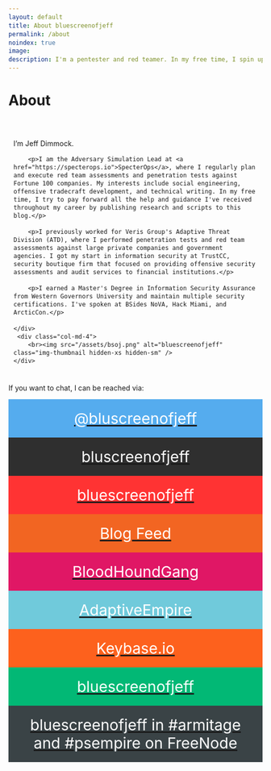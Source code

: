 ```yaml
---
layout: default
title: About bluescreenofjeff
permalink: /about
noindex: true
image:
description: I'm a pentester and red teamer. In my free time, I spin up scripts, posts, and tradecraft to help pay forward all the help and guidance I've received. Hit me up on...
---
```


<div class="text-center">
	<h1>About</h1>
	<br/>
</div>

<div class="container-fluid">
<div class="row">
	<div class="col-sm-12 col-md-8" style="padding:10px;">
		<p>I’m Jeff Dimmock.</p>
		 
		<p>I am the Adversary Simulation Lead at <a href="https://specterops.io">SpecterOps</a>, where I regularly plan and execute red team assessments and penetration tests against Fortune 100 companies. My interests include social engineering, offensive tradecraft development, and technical writing. In my free time, I try to pay forward all the help and guidance I've received throughout my career by publishing research and scripts to this blog.</p>
		 
		<p>I previously worked for Veris Group's Adaptive Threat Division (ATD), where I performed penetration tests and red team assessments against large private companies and government agencies. I got my start in information security at TrustCC, security boutique firm that focused on providing offensive security assessments and audit services to financial institutions.</p>
		 
		<p>I earned a Master's Degree in Information Security Assurance from Western Governors University and maintain multiple security certifications. I've spoken at BSides NoVA, Hack Miami, and ArcticCon.</p>

	</div>
	 <div class="col-md-4">
		<br><img src="/assets/bsoj.png" alt="bluescreenofjeff" class="img-thumbnail hidden-xs hidden-sm" />
	</div>

</div></div>


<p>If you want to chat, I can be reached via:

<style>
.fa {
    padding: 20px;
    font-size: 30px;
/*    width: 50px;*/
    text-align: center;
    text-decoration: none;
}

.fa:hover {
    opacity: 0.7;
    color: white;
    text-decoration: none;
}

/* Twitter */
.fa-twitter {
    background: #55ACEE;
    color: white;
}

/* GitHub */
.fa-github {
    background: #2f2f2f;
    color: white;
}

/* Keybase */
.fa-key {
    background: rgb(253,97,29);
    color: white;
}

/* Slack */
.fa-slack {
    background: #E01765;
    color: white;
}

/* Youtube */
.fa-youtube-play {
    background: #ff3333;
    color: white;
}

/* LinkedIn */
.fa-linkedin {
    background: #006db3;
    color: white;
}

/* RSS */
.fa-rss {
    background: #f26522;
    color: white;
}

/* Medium */
.fa-medium {
    background: rgb(2,184,117);
    color: white;
}

/* FreeNode */
.fa-comment {
    background: rgb(58,67,70);
    color: white;
}
</style>
<div class="container-fluid" width="80%">
<div class="row">
	<a href="https://twitter.com/bluscreenofjeff"><div class="col-xs-12 col-sm-6 col-md-3 fa fa-twitter"> @bluscreenofjeff</div></a>
	<a href="https://github.com/bluscreenofjeff"><div class="col-xs-12 col-sm-6 col-md-3 fa fa-github"> bluscreenofjeff</div></a>
	<a href="https://www.youtube.com/channel/UCunAeLLsCmswvT4P-_ZK0iA"><div class="col-xs-12 col-sm-6 col-md-3 fa fa-youtube-play"> bluescreenofjeff</div></a>
	<a href="/feed.xml"><div class="col-xs-12 col-sm-6 col-md-3 fa fa-rss"> Blog Feed</div></a>
    <a href="http://bloodhoundgang.herokuapp.com/"><div class="col-xs-12 col-sm-6 col-md-3 fa fa-slack"> BloodHoundGang</div></a>
    <a href="http://adaptiveempire.herokuapp.com/"><div class="col-xs-12 col-sm-6 col-md-3 fa fa-slack" style="background-color: #70CADB;"> AdaptiveEmpire</div></a>
    <a href="https://keybase.io/bluescreenofjeff"><div class="col-xs-12 col-sm-6 col-md-3 fa fa-key"> Keybase.io</div></a>
    <a href="https://medium.com/@bluescreenofjeff/"><div class="col-xs-12 col-sm-6 col-md-3 fa fa-medium"> bluescreenofjeff</div></a>
	
</div>
<div class="row">
	<a href="https://freenode.net/"><div class="col-xs-12 col-md-12 fa fa-comment"> bluescreenofjeff in #armitage and #psempire on FreeNode</div></a>
</div>
</div>